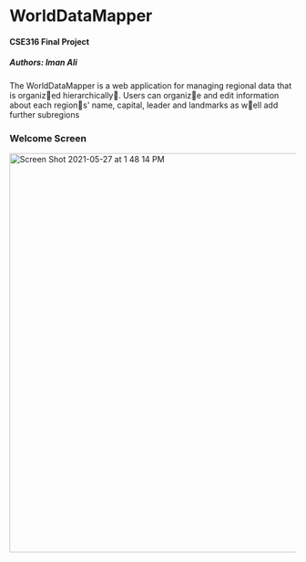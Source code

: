 # WorldDataMapper
#### CSE316 Final Project
##### Authors: Iman Ali

The WorldDataMapper is a web application for managing regional data that is organiz􏰑ed hierarchically􏰅. Users can organiz􏰑e and edit information about each region􏰒s' name, capital, leader and landmarks as w􏰆ell add further subregions


### Welcome Screen
<img width="700" alt="Screen Shot 2021-05-27 at 1 48 14 PM" src="https://user-images.githubusercontent.com/60799230/119876908-645d4b00-bef6-11eb-94aa-ad8c0b12bd91.png">

